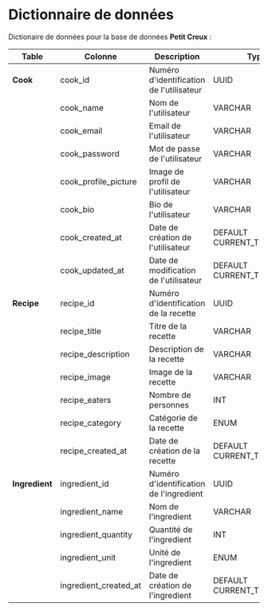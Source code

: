 # Dictionnaire de données

Dictionaire de données pour la base de données **Petit Creux** :

| Table          | Colonne               | Description                              | Type                      | Contrainte      | Exemple                                                      |
| -------------- | --------------------- | ---------------------------------------- | ------------------------- | --------------- | ------------------------------------------------------------ |
| **Cook**       | cook_id               | Numéro d'identification de l'utilisateur | UUID                      | NOT NULL UNIQUE | b6276aa3-02f1-4cb0-a33c-9e61f14a369d                         |
|                | cook_name             | Nom de l'utilisateur                     | VARCHAR                   | NOT NULL        | Axel-hr                                                      |
|                | cook_email            | Email de l'utilisateur                   | VARCHAR                   | NOT NULL        | axel@gmail.com                                               |
|                | cook_password         | Mot de passe de l'utilisateur            | VARCHAR                   | NOT NULL        | $2a$10$S4rlLey3Vc2XsUoXtO6Pleg.pk7y6XZ9IjDISraSvf8FK/UttHkeG |
|                | cook_profile_picture  | Image de profil de l'utilisateur         | VARCHAR                   | NULL            | https://res.cloudinary.com...                                |
|                | cook_bio              | Bio de l'utilisateur                     | VARCHAR                   | NULL            | C'est bien ce site                                           |
|                | cook_created_at       | Date de création de l'utilisateur        | DEFAULT CURRENT_TIMESTAMP | NOT NULL        | 2025-04-28 16:18:43.643163                                   |
|                | cook_updated_at       | Date de modification de l'utilisateur    | DEFAULT CURRENT_TIMESTAMP | NULL            | 2025-04-28 16:18:43.643163                                   |
| **Recipe**     | recipe_id             | Numéro d'identification de la recette    | UUID                      | NOT NULL UNIQUE | b6276aa3-02f1-4cb0-a33c-9e61f14a369d                         |
|                | recipe_title          | Titre de la recette                      | VARCHAR                   | NOT NULL        | Lasagne maison                                               |
|                | recipe_description    | Description de la recette                | VARCHAR                   | NOT NULL        | Lasagne maison faites avec passion                           |
|                | recipe_image          | Image de la recette                      | VARCHAR                   | NOT NULL        | https://res.cloudinary.com...                                |
|                | recipe_eaters         | Nombre de personnes                      | INT                       | NOT NULL        | 5                                                            |
|                | recipe_category       | Catégorie de la recette                  | ENUM                      | NOT NULL        | Plat                                                         |
|                | recipe_created_at     | Date de création de la recette           | DEFAULT CURRENT_TIMESTAMP | NOT NULL        | 2025-04-28 16:18:43.643163                                   |
| **Ingredient** | ingredient_id         | Numéro d'identification de l'ingredient  | UUID                      | NOT NULL UNIQUE | b6276aa3-02f1-4cb0-a33c-9e61f14a369d                         |
|                | ingredient_name       | Nom de l'ingredient                      | VARCHAR                   | NOT NULL        | Huile d'olive                                                |
|                | ingredient_quantity   | Quantité de l'ingredient                 | INT                       | NOT NULL        | 50                                                           |
|                | ingredient_unit       | Unité de l'ingredient                    | ENUM                      | NOT NULL        | Centillitre                                                  |
|                | ingredient_created_at | Date de création de l'ingredient         | DEFAULT CURRENT_TIMESTAMP | NOT NULL        | 2025-04-28 16:18:43.643163                                   |
